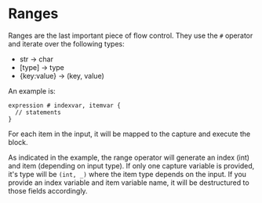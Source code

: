 # Ranges

Ranges are the last important piece of flow control. They use the `#` operator and iterate over the following types:

- str -> char
- [type] -> type
- {key:value} -> (key, value)

An example is:

```
expression # indexvar, itemvar {
  // statements
}
```

For each item in the input, it will be mapped to the capture and execute the block.

As indicated in the example, the range operator will generate an index (int) and item (depending on input type). If only one capture variable is provided, it's type will be `(int, _)` where the item type depends on the input. If you provide an index variable and item variable name, it will be destructured to those fields accordingly.

